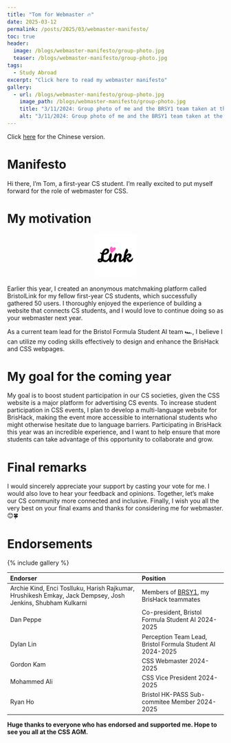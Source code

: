 ```yaml
---
title: "Tom for Webmaster 🔥"
date: 2025-03-12
permalink: /posts/2025/03/webmaster-manifesto/
toc: true 
header:
  image: /blogs/webmaster-manifesto/group-photo.jpg
  teaser: /blogs/webmaster-manifesto/group-photo.jpg
tags:
  - Study Abroad
excerpt: "Click here to read my webmaster manifesto"
gallery:
  - url: /blogs/webmaster-manifesto/group-photo.jpg
    image_path: /blogs/webmaster-manifesto/group-photo.jpg
    title: "3/11/2024: Group photo of me and the BRSY1 team taken at the CSS GameJam 2024"
    alt: "3/11/2024: Group photo of me and the BRSY1 team taken at the CSS GameJam 2024"
---
```


Click [here](/posts/2025/03/webmaster-manifesto-chinese/) for the Chinese version.

# Manifesto

Hi there, I’m Tom, a first-year CS student. I’m really excited to put myself forward for the role of webmaster for CSS.

# My motivation

<center><a href="https://bristollink.uk"><img class="link-logo" src="/images/projects/bristollink/logo.webp" width="20%"></a></center>

Earlier this year, I created an anonymous matchmaking platform called BristolLink for my fellow first-year CS students, which successfully gathered 50 users. I thoroughly enjoyed the experience of building a website that connects CS students, and I would love to continue doing so as your webmaster next year.

As a current team lead for the Bristol Formula Student AI team 🏎️, I believe I can utilize my coding skills effectively to design and enhance the BrisHack and CSS webpages.

# My goal for the coming year

My goal is to boost student participation in our CS societies, given the CSS website is a major platform for advertising CS events. To increase student participation in CSS events, I plan to develop a multi-language website for BrisHack, making the event more accessible to international students who might otherwise hesitate due to language barriers. Participating in BrisHack this year was an incredible experience, and I want to help ensure that more students can take advantage of this opportunity to collaborate and grow.

# Final remarks

I would sincerely appreciate your support by casting your vote for me. I would also love to hear your feedback and opinions. Together, let’s make our CS community more connected and inclusive. Finally, I wish you all the very best on your final exams and thanks for considering me for webmaster. 😊🍀

# Endorsements

{% include gallery %}

| Endorser | Position |
| :--------------- | :--------------- | 
| Archie Kind, Enci Toslluku, Harish Rajkumar, Hrushikesh Emkay, Jack Dempsey, Josh Jenkins, Shubham Kulkarni | Members of [BRSY1](https://github.com/BRSY1), my BrisHack teammates |
| Dan Peppe | Co-president, Bristol Formula Student AI 2024-2025 |
| Dylan Lin | Perception Team Lead, Bristol Formula Student AI 2024-2025 |
| Gordon Kam | CSS Webmaster 2024-2025 |
| Mohammed Ali | CSS Vice President 2024-2025 |
| Ryan Ho | Bristol HK-PASS Sub-commitee Member 2024-2025 |

**Huge thanks to everyone who has endorsed and supported me. Hope to see you all at the CSS AGM.**

<br/>
